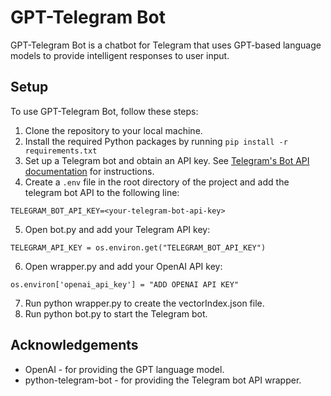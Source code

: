 # GPT-Telegram Bot
GPT-Telegram Bot is a chatbot for Telegram that uses GPT-based language models to provide intelligent responses to user input.

## Setup
To use GPT-Telegram Bot, follow these steps:

1. Clone the repository to your local machine.
2. Install the required Python packages by running 
```pip install -r requirements.txt```
3. Set up a Telegram bot and obtain an API key. See [Telegram's Bot API documentation](https://core.telegram.org/bots#how-do-i-create-a-bot) for instructions.
4. Create a `.env` file in the root directory of the project and add the telegram bot API to the following line: 
```
TELEGRAM_BOT_API_KEY=<your-telegram-bot-api-key> 
```
5. Open bot.py and add your Telegram API key:
```
TELEGRAM_API_KEY = os.environ.get("TELEGRAM_BOT_API_KEY")
```

6. Open wrapper.py and add your OpenAI API key:
```
os.environ['openai_api_key'] = "ADD OPENAI API KEY" 
```

7. Run python wrapper.py to create the vectorIndex.json file.
8. Run python bot.py to start the Telegram bot.



## Acknowledgements
- OpenAI - for providing the GPT language model.
- python-telegram-bot - for providing the Telegram bot API wrapper.
